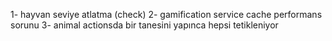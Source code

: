 1- hayvan seviye atlatma (check)
2- gamification service cache performans sorunu
3- animal actionsda bir tanesini yapınca hepsi tetikleniyor

